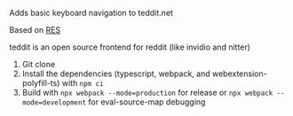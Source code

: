 Adds basic keyboard navigation to teddit.net

Based on [RES](https://github.com/honestbleeps/Reddit-Enhancement-Suite)

teddit is an open source frontend for reddit (like invidio and nitter)

1. Git clone
2. Install the dependencies (typescript, webpack, and webextension-polyfill-ts) with `npm ci`
3. Build with `npx webpack --mode=production` for release or `npx webpack --mode=development` for eval-source-map debugging
